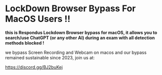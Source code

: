 # LockDown Browser Bypass For MacOS Users !! #

**this is Respondus Lockdown Browser bypass for macOS, it allows you to search/use ChatGPT (or any other AI) during an exam
with all detection methods blocked !**


we bypass Screen Recording and Webcam on macos and our bypass remained sustainable since 2023, join us at:


https://discord.gg/BJ2buKej





